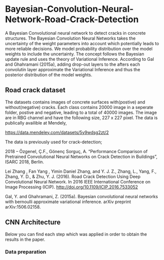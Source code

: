 # Bayesian-Convolution-Neural-Network-Road-Crack-Detection
A Bayesian Convolutional neural network to detect cracks in concrete structures. The Bayesian Convolution Neural Networks takes the uncertainty of the weight parameters into account which potentially leads to more reliable decisions. We model probability distribution over the model weights to include the uncertainty. The concept follows the Bayesian update rule and uses the theory of Variational Inference. According to Gal and Ghahramani (2015a), adding drop-out layers to the afters each convolutin layer approximate the Variational Inference and thus the posterior distribution of the model weights. 

## Road crack dataset
The datasets contains images of concrete surfaces with(postive) and without(negative) cracks. Each class contains 20000 image in a seperate folder, postive and negative, leading to a total of
40000 images. The image are in RBG channel and have the following size, 227 x 227 pixel. The data is publically availible at Mendely, 

https://data.mendeley.com/datasets/5y9wdsg2zt/2

The data is previously used for crack-detection;

2018 – Özgenel, Ç.F., Gönenç Sorguç, A. “Performance Comparison of Pretrained Convolutional Neural Networks on Crack Detection in Buildings”, ISARC 2018, Berlin. 


Lei Zhang , Fan Yang , Yimin Daniel Zhang, and Y. J. Z., Zhang, L., Yang, F., Zhang, Y. D., & Zhu, Y. J. (2016). Road Crack Detection Using Deep Convolutional Neural Network. In 2016 IEEE International Conference on Image Processing (ICIP). http://doi.org/10.1109/ICIP.2016.7533052

Gal, Y. and Ghahramani, Z. (2015a). Bayesian convolutional neural networks with bernoulli approximate variational inference. arXiv preprint arXiv:1506.02158.

## CNN Architecture
Below you can find each step which was applied in order to obtain the results in the paper. 

### Data preparation 



